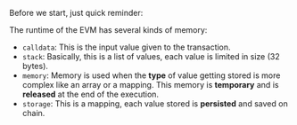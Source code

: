 Before we start, just quick reminder:

The runtime of the EVM has several kinds of memory:

- `calldata`: This is the input value given to the transaction.
- `stack`: Basically, this is a list of values, each value is limited in size (32 bytes).
- `memory`: Memory is used when the **type** of value getting stored is more complex like an array or a mapping. This memory is **temporary** and is **released** at the end of the execution.
- `storage`: This is a mapping, each value stored is **persisted** and saved on chain.
